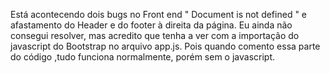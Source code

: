  Está acontecendo dois  bugs no Front end " Document is not defined " e afastamento do Header e do  footer à direita da página. Eu ainda não consegui resolver,
 mas acredito que tenha a ver com a importação do javascript do Bootstrap no arquivo app.js. Pois quando comento essa parte do código ,tudo funciona normalmente, porém sem o javascript.
